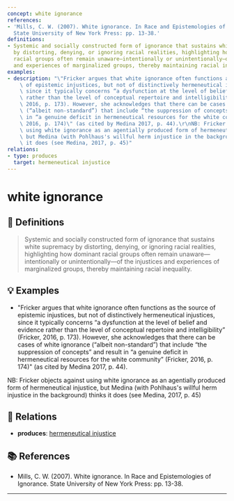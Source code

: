 ```yaml
---
concept: white ignorance
references:
- 'Mills, C. W. (2007). White ignorance. In Race and Epistemologies of Ignorance.
  State University of New York Press: pp. 13-38.'
definitions:
- Systemic and socially constructed form of ignorance that sustains white supremacy
  by distorting, denying, or ignoring racial realities, highlighting how dominant
  racial groups often remain unaware—intentionally or unintentionally—of the injustices
  and experiences of marginalized groups, thereby maintaining racial inequality.
examples:
- description: "\"Fricker argues that white ignorance often functions as the source\
    \ of epistemic injustices, but not of distinctively hermeneutical injustices,\
    \ since it typically concerns “a dysfunction at the level of belief and evidence\
    \ rather than the level of conceptual repertoire and intelligibility” (Fricker,\
    \ 2016, p. 173). However, she acknowledges that there can be cases of white ignorance\
    \ (“albeit non-standard”) that include “the suppression of concepts” and result\
    \ in “a genuine deficit in hermeneutical resources for the white community” (Fricker,\
    \ 2016, p. 174)\" (as cited by Medina 2017, p. 44).\r\nNB: Fricker objects against\
    \ using white ignorance as an agentially produced form of hermeneutical injustice,\
    \ but Medina (with Pohlhaus's willful herm injustice in the background) thinks\
    \ it does (see Medina, 2017, p. 45)"
relations:
- type: produces
  target: hermeneutical injustice
---
```


# white ignorance

## 📖 Definitions

> Systemic and socially constructed form of ignorance that sustains white supremacy by distorting, denying, or ignoring racial realities, highlighting how dominant racial groups often remain unaware—intentionally or unintentionally—of the injustices and experiences of marginalized groups, thereby maintaining racial inequality.

## 💡 Examples

- "Fricker argues that white ignorance often functions as the source of epistemic injustices, but not of distinctively hermeneutical injustices, since it typically concerns “a dysfunction at the level of belief and evidence rather than the level of conceptual repertoire and intelligibility” (Fricker, 2016, p. 173). However, she acknowledges that there can be cases of white ignorance (“albeit non-standard”) that include “the suppression of concepts” and result in “a genuine deficit in hermeneutical resources for the white community” (Fricker, 2016, p. 174)" (as cited by Medina 2017, p. 44).
NB: Fricker objects against using white ignorance as an agentially produced form of hermeneutical injustice, but Medina (with Pohlhaus's willful herm injustice in the background) thinks it does (see Medina, 2017, p. 45)

## 🔗 Relations

- **produces**: [hermeneutical injustice](./hermeneutical-injustice.md)

## 📚 References

- Mills, C. W. (2007). White ignorance. In Race and Epistemologies of Ignorance. State University of New York Press: pp. 13-38.

---

<script src="https://giscus.app/client.js"
                data-repo="natesheehan/conceptcartography"
                data-repo-id="R_kgDOPB5QiQ"
                data-category="General"
                data-category-id="DIC_kwDOPB5Qic4CsAxd"
                data-mapping="pathname"
                data-strict="0"
                data-reactions-enabled="1"
                data-emit-metadata="0"
                data-input-position="bottom"
                data-theme="catppuccin_mocha"
                data-lang="en"
                crossorigin="anonymous"
                async>
        </script>
        